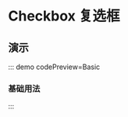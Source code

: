 <script setup>
import Basic from '@/checkbox/demos/DemoBasic.vue'
</script>

# Checkbox 复选框

## 演示

::: demo codePreview=Basic

### 基础用法

<Basic />

:::
